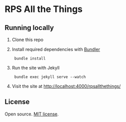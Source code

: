 # RPS All the Things

## Running locally

1. Clone this repo
2. Install required dependencies with [Bundler](http://bundler.io/)

        bundle install

3. Run the site with Jekyll

        bundle exec jekyll serve --watch

4. Visit the site at [http://localhost:4000/rpsallthethings/](http://localhost:4000/rpsallthethings/)

## License

Open source. [MIT license](http://opensource.org/licenses/MIT).
